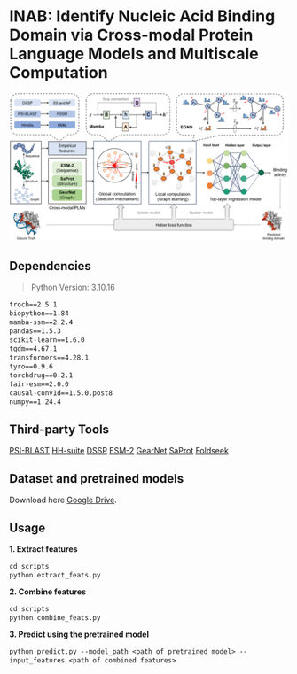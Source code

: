 # INAB: Identify Nucleic Acid Binding Domain via Cross-modal Protein Language Models and Multiscale Computation
![Pipeline](./images/pipeline.png)
## Dependencies
> Python Version: 3.10.16
```
troch==2.5.1
biopython==1.84
mamba-ssm==2.2.4
pandas==1.5.3
scikit-learn==1.6.0
tqdm==4.67.1
transformers==4.28.1
tyro==0.9.6
torchdrug==0.2.1
fair-esm==2.0.0
causal-conv1d==1.5.0.post8
numpy==1.24.4
```

## Third-party Tools

[PSI-BLAST](https://ftp.ncbi.nlm.nih.gov/blast/executables/blast+/LATEST/)
[HH-suite](https://github.com/soedinglab/hh-suite)
[DSSP](https://swift.cmbi.umcn.nl/gv/dssp/DSSP_5.html)
[ESM-2](https://github.com/facebookresearch/esmn)
[GearNet](https://github.com/DeepGraphLearning/GearNet)
[SaProt](https://github.com/westlake-repl/SaProt)
[Foldseek](https://github.com/steineggerlab/foldseek)

## Dataset and pretrained models

Download here [Google Drive](https://drive.google.com/drive/folders/1KLv127DwIMTm308UcSMp-UsKhIjPhhyH?usp=sharing).

## Usage
**1. Extract features**
```
cd scripts
python extract_feats.py
```
**2. Combine features**
```
cd scripts
python combine_feats.py
```
**3. Predict using the pretrained model**
```
python predict.py --model_path <path of pretrained model> --input_features <path of combined features>
```
